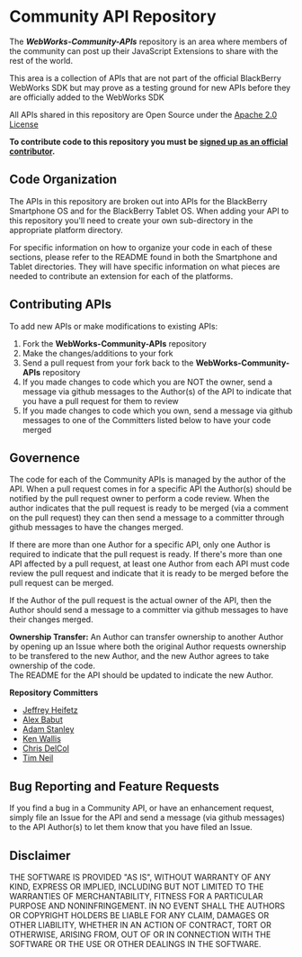 # Community API Repository
The _**WebWorks-Community-APIs**_ repository is an area where members of the community can post up their JavaScript Extensions to share with the rest of the world.  

This area is a collection of APIs that are not part of the official BlackBerry WebWorks SDK but may prove as a testing ground for new APIs before they are officially added to the WebWorks SDK

All APIs shared in this repository are Open Source under the  [Apache 2.0 License](http://www.apache.org/licenses/LICENSE-2.0.html)

**To contribute code to this repository you must be [signed up as an official contributor](https://github.com/blackberry/WebWorks/wiki/How-to-Contribute).**

## Code Organization

The APIs in this repository are broken out into APIs for the BlackBerry Smartphone OS and for the BlackBerry Tablet OS.  When adding your API to this repository you'll need to create your own sub-directory in the appropriate platform directory.

For specific information on how to organize your code in each of these sections, please refer to the README found in both the Smartphone and Tablet directories.  They will have specific information on what pieces are needed to contribute an extension for each of the platforms.

## Contributing APIs

To add new APIs or make modifications to existing APIs:

1. Fork the **WebWorks-Community-APIs** repository
2. Make the changes/additions to your fork
3. Send a pull request from your fork back to the **WebWorks-Community-APIs** repository
4. If you made changes to code which you are NOT the owner, send a message via github messages to the Author(s) of the API to indicate that you have a pull request for them to review
5. If you made changes to code which you own, send a message via github messages to one of the Committers listed below to have your code merged

## Governence

The code for each of the Community APIs is managed by the author of the API.  When a pull request comes in for a specific API the Author(s) should be notified by the pull request owner to perform a code review.  When the author
indicates that the pull request is ready to be merged (via a comment on the pull request) they can then send a message to a committer through github messages to have the changes merged.

If there are more than one Author for a specific API, only one Author is required to indicate that the pull request is ready.  If there's more than one API affected by a pull request, at least one Author from each API must code review
the pull request and indicate that it is ready to be merged before the pull request can be merged.

If the Author of the pull request is the actual owner of the API, then the Author should send a message to a committer via github messages to have their changes merged.

**Ownership Transfer:**
An Author can transfer ownership to another Author by opening up an Issue where both the original Author requests ownership to be transfered to the new Author, and the new Author agrees to take ownership of the code.  
The README for the API should be updated to indicate the new Author.

**Repository Committers** 

* [Jeffrey Heifetz](https://github.com/jeffheifetz)
* [Alex Babut](https://github.com/ababut)
* [Adam Stanley](https://github.com/adamstanley)
* [Ken Wallis](https://github.com/kwallis)
* [Chris DelCol](https://github.com/cdelcol)
* [Tim Neil](https://github.com/tneil)


## Bug Reporting and Feature Requests

If you find a bug in a Community API, or have an enhancement request, simply file an Issue for the API and send a message (via github messages) to the API Author(s) to let them know that you have filed an Issue.

## Disclaimer

THE SOFTWARE IS PROVIDED "AS IS", WITHOUT WARRANTY OF ANY KIND, EXPRESS OR IMPLIED, INCLUDING BUT NOT LIMITED TO THE WARRANTIES OF MERCHANTABILITY, FITNESS FOR A PARTICULAR PURPOSE AND NONINFRINGEMENT. IN NO EVENT SHALL THE AUTHORS OR COPYRIGHT HOLDERS BE LIABLE FOR ANY CLAIM, DAMAGES OR OTHER LIABILITY, WHETHER IN AN ACTION OF CONTRACT, TORT OR OTHERWISE, ARISING FROM, OUT OF OR IN CONNECTION WITH THE SOFTWARE OR THE USE OR OTHER DEALINGS IN THE SOFTWARE.

